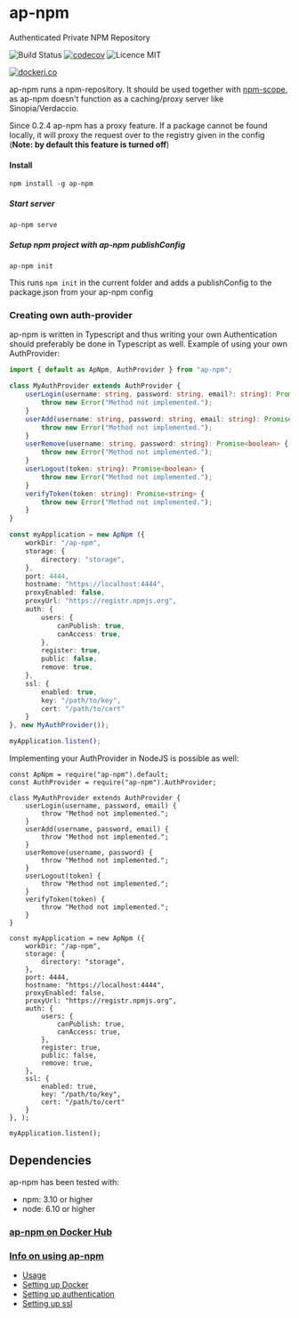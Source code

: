 # ap-npm

Authenticated Private  NPM Repository

![Build Status](https://travis-ci.org/MeirBon/ap-npm.svg?branch=master)
[![codecov](https://codecov.io/gh/MeirBon/ap-npm/branch/master/graph/badge.svg)](https://codecov.io/gh/MeirBon/ap-npm)
![Licence MIT](https://camo.githubusercontent.com/cf76db379873b010c163f9cf1b5de4f5730b5a67/68747470733a2f2f6261646765732e66726170736f66742e636f6d2f6f732f6d69742f6d69742e7376673f763d313032)

[![dockeri.co](https://dockeri.co/image/meirbon/ap-npm)](https://hub.docker.com/r/meirbon/ap-npm/)

ap-npm runs a npm-repository. 
It should be used together with [npm-scope](https://docs.npmjs.com/misc/scope), 
as ap-npm doesn't function as a caching/proxy server like Sinopia/Verdaccio.

Since 0.2.4 ap-npm has a proxy feature. If a package cannot be found locally, it will proxy the request over to the registry given in the config (**Note: by default this feature is turned off**)

#### Install
```
npm install -g ap-npm
```

##### Start server
```
ap-npm serve
```
##### Setup npm project with ap-npm publishConfig
```
ap-npm init
```
This runs `npm init` in the current folder and adds a publishConfig to the package.json from your ap-npm config

### Creating own auth-provider
ap-npm is written in Typescript and thus writing your own Authentication
 should preferably be done in Typescript as well. Example of using your 
 own AuthProvider:
``` typescript
import { default as ApNpm, AuthProvider } from "ap-npm";

class MyAuthProvider extends AuthProvider {
	userLogin(username: string, password: string, email?: string): Promise<string> {
		throw new Error("Method not implemented.");
	}
	userAdd(username: string, password: string, email: string): Promise<string> {
		throw new Error("Method not implemented.");
	}
	userRemove(username: string, password: string): Promise<boolean> {
		throw new Error("Method not implemented.");
	}
	userLogout(token: string): Promise<boolean> {
		throw new Error("Method not implemented.");
	}
	verifyToken(token: string): Promise<string> {
		throw new Error("Method not implemented.");
	}
}

const myApplication = new ApNpm ({
	workDir: "/ap-npm",
	storage: {
		directory: "storage",
	},
	port: 4444,
	hostname: "https://localhost:4444",
	proxyEnabled: false,
	proxyUrl: "https://registr.npmjs.org",
	auth: {
		users: {
			canPublish: true,
			canAccess: true,
		},
		register: true,
		public: false,
		remove: true,
	},
	ssl: {
		enabled: true,
		key: "/path/to/key",
		cert: "/path/to/cert"
	}
}, new MyAuthProvider());

myApplication.listen();
```

Implementing your AuthProvider in NodeJS is possible as well:
``` nodejs
const ApNpm = require("ap-npm").default;
const AuthProvider = require("ap-npm").AuthProvider;

class MyAuthProvider extends AuthProvider {
	userLogin(username, password, email) {
		throw "Method not implemented.";
	}
	userAdd(username, password, email) {
		throw "Method not implemented.";
	}
	userRemove(username, password) {
		throw "Method not implemented.";
	}
	userLogout(token) {
		throw "Method not implemented.";
	}
	verifyToken(token) {
		throw "Method not implemented.";
	}
}

const myApplication = new ApNpm ({
	workDir: "/ap-npm",
	storage: {
		directory: "storage",
	},
	port: 4444,
	hostname: "https://localhost:4444",
	proxyEnabled: false,
	proxyUrl: "https://registr.npmjs.org",
	auth: {
		users: {
			canPublish: true,
			canAccess: true,
		},
		register: true,
		public: false,
		remove: true,
	},
	ssl: {
		enabled: true,
		key: "/path/to/key",
		cert: "/path/to/cert"
	}
}, );

myApplication.listen();

```

## Dependencies
ap-npm has been tested with:
- npm: 3.10 or higher
- node: 6.10 or higher


### [ap-npm on Docker Hub](https://hub.docker.com/r/meirbon/ap-npm/)
### [Info on using ap-npm](https://github.com/genkgo/ap-npm/wiki)
- [Usage](https://github.com/genkgo/ap-npm/wiki/Usage)
- [Setting up Docker](https://github.com/genkgo/ap-npm/wiki/Using-Docker)
- [Setting up authentication](https://github.com/genkgo/ap-npm/wiki/Authentication)
- [Setting up ssl](https://github.com/genkgo/ap-npm/wiki/Using-SSL)
